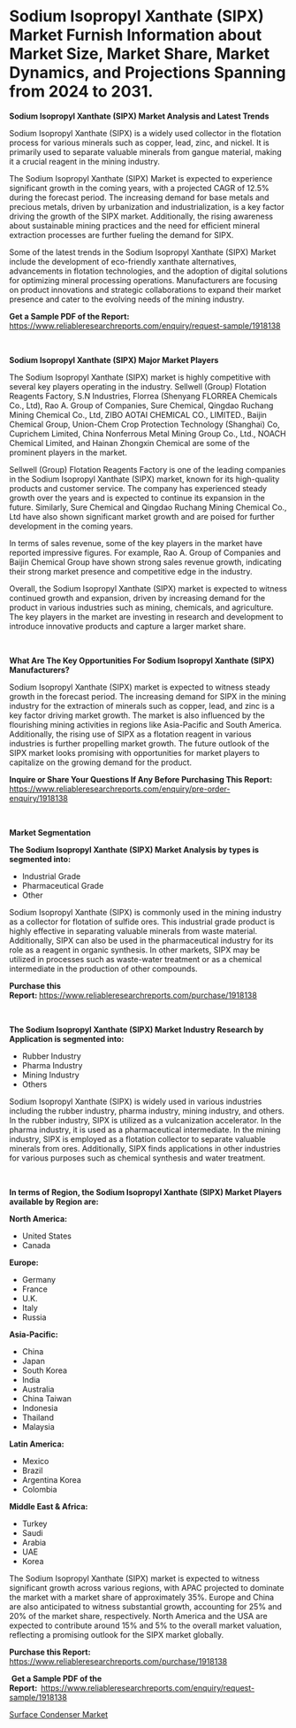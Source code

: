 <p><h1>Sodium Isopropyl Xanthate (SIPX) Market Furnish Information about Market Size, Market Share, Market Dynamics, and Projections Spanning from 2024 to 2031.</h1></p><p><strong>Sodium Isopropyl Xanthate (SIPX) Market Analysis and Latest Trends</strong></p>
<p><p>Sodium Isopropyl Xanthate (SIPX) is a widely used collector in the flotation process for various minerals such as copper, lead, zinc, and nickel. It is primarily used to separate valuable minerals from gangue material, making it a crucial reagent in the mining industry.</p><p>The Sodium Isopropyl Xanthate (SIPX) Market is expected to experience significant growth in the coming years, with a projected CAGR of 12.5% during the forecast period. The increasing demand for base metals and precious metals, driven by urbanization and industrialization, is a key factor driving the growth of the SIPX market. Additionally, the rising awareness about sustainable mining practices and the need for efficient mineral extraction processes are further fueling the demand for SIPX.</p><p>Some of the latest trends in the Sodium Isopropyl Xanthate (SIPX) Market include the development of eco-friendly xanthate alternatives, advancements in flotation technologies, and the adoption of digital solutions for optimizing mineral processing operations. Manufacturers are focusing on product innovations and strategic collaborations to expand their market presence and cater to the evolving needs of the mining industry.</p></p>
<p><strong>Get a Sample PDF of the Report:&nbsp;</strong> <a href="https://www.reliableresearchreports.com/enquiry/request-sample/1918138">https://www.reliableresearchreports.com/enquiry/request-sample/1918138</a></p>
<p>&nbsp;</p>
<p><strong>Sodium Isopropyl Xanthate (SIPX) Major Market Players</strong></p>
<p><p>The Sodium Isopropyl Xanthate (SIPX) market is highly competitive with several key players operating in the industry. Sellwell (Group) Flotation Reagents Factory, S.N Industries, Florrea (Shenyang FLORREA Chemicals Co., Ltd), Rao A. Group of Companies, Sure Chemical, Qingdao Ruchang Mining Chemical Co., Ltd, ZIBO AOTAI CHEMICAL CO., LIMITED., Baijin Chemical Group, Union-Chem Crop Protection Technology (Shanghai) Co, Cuprichem Limited, China Nonferrous Metal Mining Group Co., Ltd., NOACH Chemical Limited, and Hainan Zhongxin Chemical are some of the prominent players in the market.</p><p>Sellwell (Group) Flotation Reagents Factory is one of the leading companies in the Sodium Isopropyl Xanthate (SIPX) market, known for its high-quality products and customer service. The company has experienced steady growth over the years and is expected to continue its expansion in the future. Similarly, Sure Chemical and Qingdao Ruchang Mining Chemical Co., Ltd have also shown significant market growth and are poised for further development in the coming years.</p><p>In terms of sales revenue, some of the key players in the market have reported impressive figures. For example, Rao A. Group of Companies and Baijin Chemical Group have shown strong sales revenue growth, indicating their strong market presence and competitive edge in the industry.</p><p>Overall, the Sodium Isopropyl Xanthate (SIPX) market is expected to witness continued growth and expansion, driven by increasing demand for the product in various industries such as mining, chemicals, and agriculture. The key players in the market are investing in research and development to introduce innovative products and capture a larger market share.</p></p>
<p>&nbsp;</p>
<p><strong>What Are The Key Opportunities For Sodium Isopropyl Xanthate (SIPX) Manufacturers?</strong></p>
<p><p>Sodium Isopropyl Xanthate (SIPX) market is expected to witness steady growth in the forecast period. The increasing demand for SIPX in the mining industry for the extraction of minerals such as copper, lead, and zinc is a key factor driving market growth. The market is also influenced by the flourishing mining activities in regions like Asia-Pacific and South America. Additionally, the rising use of SIPX as a flotation reagent in various industries is further propelling market growth. The future outlook of the SIPX market looks promising with opportunities for market players to capitalize on the growing demand for the product.</p></p>
<p><strong>Inquire or Share Your Questions If Any Before Purchasing This Report:</strong> <a href="https://www.reliableresearchreports.com/enquiry/pre-order-enquiry/1918138">https://www.reliableresearchreports.com/enquiry/pre-order-enquiry/1918138</a></p>
<p>&nbsp;</p>
<p><strong>Market Segmentation</strong></p>
<p><strong>The Sodium Isopropyl Xanthate (SIPX) Market Analysis by types is segmented into:</strong></p>
<p><ul><li>Industrial Grade</li><li>Pharmaceutical Grade</li><li>Other</li></ul></p>
<p><p>Sodium Isopropyl Xanthate (SIPX) is commonly used in the mining industry as a collector for flotation of sulfide ores. This industrial grade product is highly effective in separating valuable minerals from waste material. Additionally, SIPX can also be used in the pharmaceutical industry for its role as a reagent in organic synthesis. In other markets, SIPX may be utilized in processes such as waste-water treatment or as a chemical intermediate in the production of other compounds.</p></p>
<p><strong>Purchase this Report:&nbsp;</strong><a href="https://www.reliableresearchreports.com/purchase/1918138">https://www.reliableresearchreports.com/purchase/1918138</a></p>
<p>&nbsp;</p>
<p><strong>The Sodium Isopropyl Xanthate (SIPX) Market Industry Research by Application is segmented into:</strong></p>
<p><ul><li>Rubber Industry</li><li>Pharma Industry</li><li>Mining Industry</li><li>Others</li></ul></p>
<p><p>Sodium Isopropyl Xanthate (SIPX) is widely used in various industries including the rubber industry, pharma industry, mining industry, and others. In the rubber industry, SIPX is utilized as a vulcanization accelerator. In the pharma industry, it is used as a pharmaceutical intermediate. In the mining industry, SIPX is employed as a flotation collector to separate valuable minerals from ores. Additionally, SIPX finds applications in other industries for various purposes such as chemical synthesis and water treatment.</p></p>
<p>&nbsp;</p>
<p><strong>In terms of Region, the Sodium Isopropyl Xanthate (SIPX) Market Players available by Region are:</strong></p>
<p>
    <p> <strong> North America: </strong>
        <ul>
            <li>United States</li>
            <li>Canada</li>
        </ul>
        </p> 
    <p> <strong> Europe: </strong>
        <ul>
            <li>Germany</li>
            <li>France</li>
            <li>U.K.</li>
            <li>Italy</li>
            <li>Russia</li>
        </ul>
        </p> 
    <p> <strong> Asia-Pacific: </strong>
        <ul>
            <li>China</li>
            <li>Japan</li>
            <li>South Korea</li>
            <li>India</li>
            <li>Australia</li>
            <li>China Taiwan</li>
            <li>Indonesia</li>
            <li>Thailand</li>
            <li>Malaysia</li>
        </ul>
        </p> 
    <p> <strong> Latin America: </strong>
        <ul>
            <li>Mexico</li>
            <li>Brazil</li>
            <li>Argentina Korea</li>
            <li>Colombia</li>
        </ul>
        </p> 
    <p> <strong> Middle East & Africa: </strong>
        <ul>
            <li>Turkey</li>
            <li>Saudi</li>
            <li>Arabia</li>
            <li>UAE</li>
            <li>Korea</li>
        </ul>
    </p>
    </p>
<p><p>The Sodium Isopropyl Xanthate (SIPX) market is expected to witness significant growth across various regions, with APAC projected to dominate the market with a market share of approximately 35%. Europe and China are also anticipated to witness substantial growth, accounting for 25% and 20% of the market share, respectively. North America and the USA are expected to contribute around 15% and 5% to the overall market valuation, reflecting a promising outlook for the SIPX market globally.</p></p>
<p><strong>Purchase this Report: </strong><a href="https://www.reliableresearchreports.com/purchase/1918138">https://www.reliableresearchreports.com/purchase/1918138</a></p>
<p>&nbsp;<strong>Get a Sample PDF of the Report:&nbsp;&nbsp;</strong><a href="https://www.reliableresearchreports.com/enquiry/request-sample/1918138">https://www.reliableresearchreports.com/enquiry/request-sample/1918138</a></p>
<p><strong></strong></p>
<p><p><a href="https://artistic-helicopter-ca9.notion.site/Surface-Condenser-Market-Growth-Market-Trends-COVID-19-Impact-and-Forecasts-for-period-from-2024--c9a731e5cee04cc68d32d04a2a415f20">Surface Condenser Market</a></p></p>